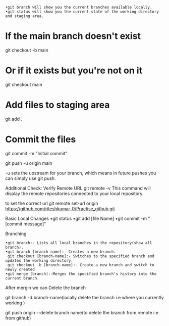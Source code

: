 	•git branch will show you the current branches available locally.
	•git status will show you the current state of the working directory and staging area.

# If the main branch doesn't exist
git checkout -b main

# Or if it exists but you're not on it
git checkout main


# Add files to staging area
git add .

# Commit the files
git commit -m "Initial commit"

git push -u origin main

-u sets the upstream for your branch, which means in future pushes you can simply use git push.

Additional Check: Verify Remote URL
git remote -v
This command will display the remote repositories connected to your local repository.

to set the correct url
git remote set-url origin https://github.com/riteshkumar-0/Practise_github.git

 Basic Local Changes
 	•git status
    •git add [file Name]
    •git commit -m "[commit message]"

Branching

	•git branch:- Lists all local branches in the repository(show all branch).
    •git branch [branch-name]:- Creates a new branch.
     git checkout [branch-name]:- Switches to the specified branch and updates the working directory.
     git checkout -b [branch-name]:- Create a new branch and switch to newly created
    •git merge [branch]:-Merges the specified branch’s history into the current branch.
 
 After mergin we can Delete the branch 

 git branch -d branch-name(locally delete the branch i.e where you currently working )


git push origin --delete branch name(to delete the branch from remote i.e from github)